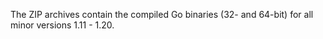 The ZIP archives contain the compiled Go binaries (32- and 64-bit) for all minor versions 1.11 - 1.20.
